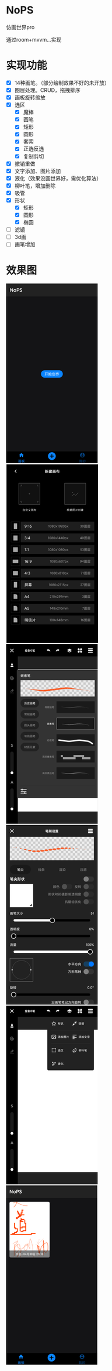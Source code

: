 # NoPS

仿画世界pro

通过room+mvvm...实现

# 实现功能

- [x] 14种画笔。（部分绘制效果不好的未开放）
- [x] 图层处理。CRUD，拖拽排序
- [x] 画板旋转缩放
- [x] 选区
    - [x] 魔棒
    - [x] 画笔
    - [x] 矩形
    - [x] 圆形
    - [x] 套索
    - [x] 正选反选
    - [x] 复制剪切
- [x] 撤销重做
- [x] 文字添加、图片添加
- [x] 液化（效果没画世界好，需优化算法）
- [x] 柳叶笔，增加删除
- [x] 吸管
- [x] 形状
  - [x] 矩形
  - [x] 圆形
  - [x] 椭圆

- [ ] 滤镜
- [ ] 3d画
- [ ] 画笔增加

# 效果图
![img](./screenshot/home_create.png)
![img](./screenshot/size_select.png)
![img](./screenshot/draw_pen.png)
![img](./screenshot/pen_setting.png)
![img](./screenshot/draw_tools.png)
![img](./screenshot/room.png)